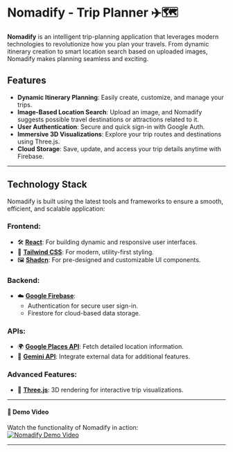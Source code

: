 # Nomadify - Trip Planner ✈️🗺️

**Nomadify** is an intelligent trip-planning application that leverages modern technologies to revolutionize how you plan your travels. From dynamic itinerary creation to smart location search based on uploaded images, Nomadify makes planning seamless and exciting.

## Features

- **Dynamic Itinerary Planning**: Easily create, customize, and manage your trips.
- **Image-Based Location Search**: Upload an image, and Nomadify suggests possible travel destinations or attractions related to it.
- **User Authentication**: Secure and quick sign-in with Google Auth.
- **Immersive 3D Visualizations**: Explore your trip routes and destinations using Three.js.
- **Cloud Storage**: Save, update, and access your trip details anytime with Firebase.

---

## Technology Stack

Nomadify is built using the latest tools and frameworks to ensure a smooth, efficient, and scalable application:

### Frontend:
- 🛠️ **[React](https://reactjs.org/)**: For building dynamic and responsive user interfaces.
- 🎨 **[Tailwind CSS](https://tailwindcss.com/)**: For modern, utility-first styling.
- 🖼️ **[Shadcn](https://shadcn.dev/)**: For pre-designed and customizable UI components.

### Backend:
- ☁️ **[Google Firebase](https://firebase.google.com/)**: 
  - Authentication for secure user sign-in.
  - Firestore for cloud-based data storage.

### APIs:
- 🌍 **[Google Places API](https://developers.google.com/maps/documentation/places/start)**: Fetch detailed location information.
- 📡 **[Gemini API](https://www.gemini.com/)**: Integrate external data for additional features.

### Advanced Features:
- 🎥 **[Three.js](https://threejs.org/)**: 3D rendering for interactive trip visualizations.

---

#### 🎥 Demo Video
Watch the functionality of Nomadify in action:  
[![Nomadify Demo Video](https://i.postimg.cc/pVhRY52R/github-p2.jpg)](https://youtu.be/3Gz2S0HnGog)

---
